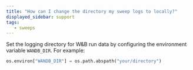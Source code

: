 ```yaml
---
title: "How can I change the directory my sweep logs to locally?"
displayed_sidebar: support
tags:
   - sweeps
---
```

Set the logging directory for W&B run data by configuring the environment variable `WANDB_DIR`. For example:

```python
os.environ["WANDB_DIR"] = os.path.abspath("your/directory")
```